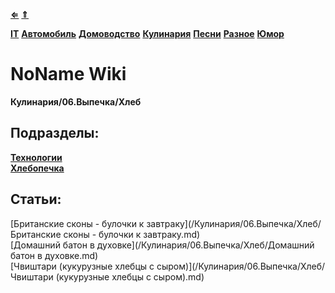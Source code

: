 [**⇐**](../index.md)
[**⇑**](/index.md)

[**IT**](/IT)
[**Автомобиль**](/Автомобиль)
[**Домоводство**](/Домоводство)
[**Кулинария**](/Кулинария)
[**Песни**](/Песни)
[**Разное**](/Разное)
[**Юмор**](/Юмор)

# NoName Wiki
**Кулинария/06.Выпечка/Хлеб**

## Подразделы:
[**Технологии**](/Кулинария/06.Выпечка/Хлеб/Технологии)  
[**Хлебопечка**](/Кулинария/06.Выпечка/Хлеб/Хлебопечка)  

## Статьи:
[Британские сконы - булочки к завтраку](/Кулинария/06.Выпечка/Хлеб/Британские сконы - булочки к завтраку.md)  
[Домашний батон в духовке](/Кулинария/06.Выпечка/Хлеб/Домашний батон в духовке.md)  
[Чвиштари (кукурузные хлебцы с сыром)](/Кулинария/06.Выпечка/Хлеб/Чвиштари (кукурузные хлебцы с сыром).md)  
